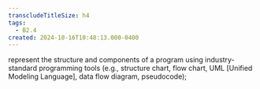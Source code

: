 ```yaml
---
transcludeTitleSize: h4
tags:
  - B2.4
created: 2024-10-16T10:48:13.000-0400
---
```

represent the structure and components of a program using industry-standard programming tools (e.g., structure chart, flow chart, UML \[Unified Modeling Language\], data flow diagram, pseudocode);